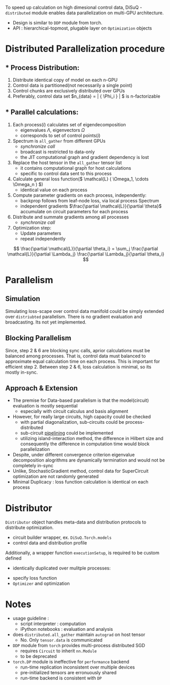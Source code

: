 To speed up calculation on high dimesional control data,
DiSuQ - `distributed` module enables data parallelization on multi-GPU architecture.

* Design is similar to `DDP` module from torch.
* API : hierarchical-topmost, plugable layer on `Optimization` objects

# Distributed Parallelization procedure
## * Process Distribution:
1. Distribute identical copy of model on each n-GPU
2. Control data is partitioned(not necessarily a single point)
3. Control chunks are exclusively distributed over GPUs 
4. Preferably, control data set $n_{data} = | \{ \Phi_i \} | $ is n-factorizable

## * Parallel calculations:
1. Each process($i$) calculates set of eigendecomposition
    - eigenvalues $\Lambda$, eigenvectors $\Omega$
    - corresponds to set of control points($i$) 
2. Spectrum is `all_gather` from different GPUs
    - *synchronize call*
    - broadcast is restricted to data-only
    - the JIT computational graph and gradient dependency is lost
3. Replace the host tensor in the `all_gather` tensor list
    - it contains computational graph for host calculations
    - specific to control data sent to this process
4. Calculate general loss function($ \mathcal{L} ( \Omega_1, \cdots \Omega_n ) $)
    - identical value on each process
5. Compute parameter gradients on each process, independently:
    - backprop follows from leaf-node loss, via local process Spectrum
    - independent gradients $\frac{\partial \mathcal{L}}{\partial \theta}$ accumulate on circuit parameters for each process
6. Distribute and summate gradients among all processes
    - *synchronize call*
7. Optimization step:
    - Update parameters
    - repeat independently

$$
\frac{\partial \mathcal{L}}{\partial \theta_i} = \sum_j \frac{\partial \mathcal{L}}{\partial \Lambda_j} \frac{\partial \Lambda_j}{\partial \theta_i}
$$

# Parallelism

## Simulation
Simulating loss-scape over control data manifold could be simply extended over `distriubted` parallelism.
There is no gradient evaluation and broadcasting.
Its not yet implemented.

## Blocking Parallelism

Since, step 2 & 6 are blocking sync calls, aprior calculations must be balanced among processes.
That is, control data must balanced to approximate equal calculation time on each process.
This is important for efficient step 2.
Between step 2 & 6, loss calculation is minimal, so its mostly in-sync.

## Approach & Extension 

* The premise for Data-based parallelism is that the model(circuit) evaluation is mostly sequential
    - especially with circuit calculus and basis alignment 
* However, for really large circuits, high capacity could be checked
    - with partial diagonalization, sub-circuits could be process-distributed
    - sub-circuit [pipelining](https://pytorch.org/docs/stable/pipeline.html) could be implemented
    - utilizing island-interaction method, the difference in Hilbert size and consequently the difference in computation time would block parallelization
* Despite, under different convergence criterion eigenvalue decomposition alogrithms are dynamically termination and would not be completely in-sync
* Unlike, StochasticGradient method, control data for SuperCircuit optimization are not randomly generated
* Minimal Duplicacy : loss function calculation is identical on each process


# Distributor
`Distributor` object handles meta-data and distribution protocols to distribute optimization.
* circuit builder wrapper, ex. `DiSuQ.Torch.models`
* control data and distribution profile 

Additionally, a wrapper function `executionSetup`, is required to be custom defined
- identically duplicated over mulitple processes:
* specify loss function
* `Optimizer` and optimization

# Notes
* usage guideline :
    - script interpreter : computation
    - iPython notebooks : evaluation and analysis
* does `distributed.all_gather` maintain `autograd` on host tensor
    - No. Only `tensor.data` is communicated
* `DDP` module from `torch` provides multi-process distributed SGD
    - requires `Circuit` to inherit `nn.Module`
    - to be deprecated
* `torch.DP` module is ineffective for `performance` backend
    - run-time replication inconsistent over multiple devices 
    - pre-initialized tensors are erronuously shared
    - run-time backend is consistent with `DP`

